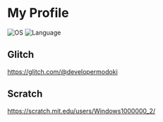 # My Profile

![OS](https://img.shields.io/badge/OS-Fedora%20Linux-blue?logo=fedora&style=flat-square)
![Language](https://img.shields.io/badge/Language-Node.js-brightgreen?logo=node.js&style=flat-square)

## Glitch
https://glitch.com/@developermodoki

## Scratch
https://scratch.mit.edu/users/Windows1000000_2/
